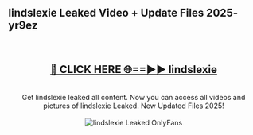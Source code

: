 <h2>lindslexie Leaked Video + Update Files 2025- yr9ez</h2>
<br>
<div align="center">
<h2><a href="https://libra.edu.pl?lindslexie" rel="nofollow">🔴 CLICK HERE 🌐==►► lindslexie</a></h2>
<br>
Get lindslexie leaked all content. Now you can access all videos and pictures of lindslexie Leaked. New Updated Files 2025!
<br>
<br>
<a href="https://libra.edu.pl?lindslexie" rel="nofollow" data-target="animated-image.originalLink"><img src="https://i.ibb.co.com/WyWwxjT/player-gif2.gif" alt="lindslexie Leaked OnlyFans" style="max-width: 100%; display: inline-block;" data-target="animated-image.originalImage"></a>
</div>
<br>